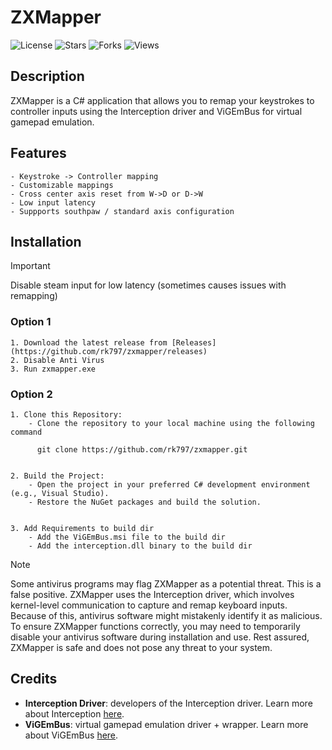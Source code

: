 # ZXMapper

<p align="left">
  <img src="https://img.shields.io/github/license/rk797/zxmapper" alt="License">
  <img src="https://img.shields.io/github/stars/rk797/zxmapper" alt="Stars">
  <img src="https://img.shields.io/github/forks/rk797/zxmapper" alt="Forks">
  <img src="https://komarev.com/ghpvc/?username=zxmapper&label=Views" alt="Views">
</p>


## Description


ZXMapper is a C# application that allows you to remap your keystrokes 
to controller inputs using the Interception driver and ViGEmBus for 
virtual gamepad emulation.


## Features
```sh-session
- Keystroke -> Controller mapping
- Customizable mappings
- Cross center axis reset from W->D or D->W
- Low input latency
- Suppports southpaw / standard axis configuration
```


## Installation

>[!IMPORTANT]
> Disable steam input for low latency (sometimes causes issues with remapping)

### Option 1
```sh-session
1. Download the latest release from [Releases](https://github.com/rk797/zxmapper/releases)
2. Disable Anti Virus
3. Run zxmapper.exe
```
### Option 2

```sh-session
1. Clone this Repository:
    - Clone the repository to your local machine using the following command

      git clone https://github.com/rk797/zxmapper.git


2. Build the Project:
    - Open the project in your preferred C# development environment (e.g., Visual Studio).
    - Restore the NuGet packages and build the solution.


3. Add Requirements to build dir
    - Add the ViGEmBus.msi file to the build dir
    - Add the interception.dll binary to the build dir
```

>[!NOTE]
> Some antivirus programs may flag ZXMapper as a potential threat. This is a false positive. ZXMapper uses the Interception driver, which involves kernel-level communication to capture and remap keyboard inputs. Because of this, antivirus software might mistakenly identify it as malicious. To ensure ZXMapper functions correctly, you may need to temporarily disable your antivirus software during installation and use. Rest assured, ZXMapper is safe and does not pose any threat to your system.



## Credits

- **Interception Driver**: developers of the Interception driver. Learn more about Interception [here](https://github.com/oblitum/Interception).
- **ViGEmBus**: virtual gamepad emulation driver + wrapper. Learn more about ViGEmBus [here](https://vigem.org/projects/ViGEm/).

  
